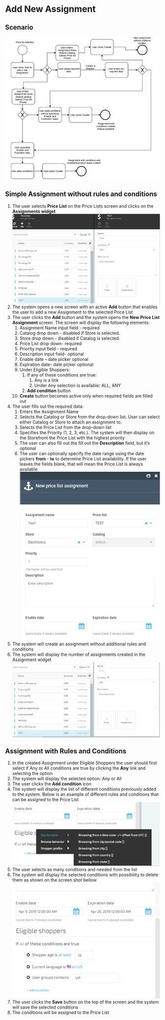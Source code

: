 # Add New Assignment

## Scenario

![Add New Assignment](media/diagram-add-new-assignment.png)

## Simple Assignment without rules and conditions

1. The user selects **Price List** on the Price Lists screen and clicks on the **Assignments widget**
![Price list](media/screen-price-lists.png)
1. The system opens a new screen with an active **Add** button that enables the user to add a new Assignment to the selected Price List
1. The user clicks the **Add** button and the system opens the **New Price List Assignment** screen. The screen will display the following elements:
    1. Assignment Name input field - required
    1. Catalog drop down - disabled if Store is selected.
    1. Store drop down - disabled if Catalog is selected. 
    1. Price List drop down- required
    1. Priority input field - required
    1. Description input field- optional
    1. Enable date – date picker optional
    1. Expiration date- date picker optional
    1. Under Eligible Shoppers:
        1. If any of these conditions are true:
            1. Any is a link
            1. Under Any selection is available: ALL, ANY
        1. **Add condition** button
    1. **Create** button becomes active only when required fields are filled out
1. The user fills out the required data:
    1. Enters the Assignment Name
    1. Selects the Catalog or Store from the drop-down list. User can select either Catalog or Store to attach an assignment to.
    1. Selects the Price List from the drop-down list
    1. Specifies the Priority (1, 2, 3, etc.). The system will then display on the Storefront the Price List with the highest priority
    1. The user can also fill out the fill out the **Description** field, but it’s optional
    1. The user can optionally specify the date range using the date pickers **from** - **to** to determine Price List availability. If the user leaves the fields blank, that will mean the Price List is always available
![New price list assignment](media/screen-new-price-list-assignment.png)
1. The system will create an assignment without additional rules and conditions
1. The system will display the number of assignments created in the Assignment widget
![Assignment](media/screen-assignment.png)

## Assignment with Rules and Conditions

1. In the created Assignment under Eligible Shoppers the user should first select if Any or All conditions are true by clicking the **Any** link and selecting the option
1. The system will display the selected option: Any or All
1. The user clicks the **Add condition** icon
1. The system will display the list of different conditions previously added to the system. Below is an example of different rules and conditions that can be assigned to the Price List
![List of different conditions](media/screen-list-of-different-conditions.png)
1. The user selects as many conditions and needed from the list
1. The system will display the selected conditions with possibility to delete them as shown on the screen shot bellow
![Selected conditions](media/screen-selected-conditions.png)
1. The user clicks the **Save** button on the top of the screen and the system will save the selected conditions
1. The conditions will be assigned to the Price List
